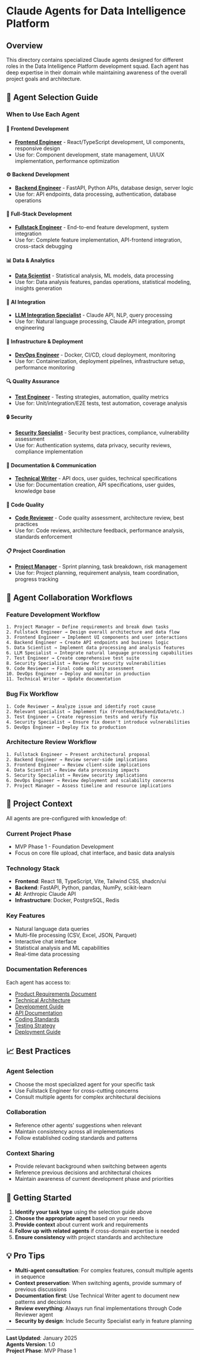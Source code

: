 # Claude Agents for Data Intelligence Platform

## Overview

This directory contains specialized Claude agents designed for different roles in the Data Intelligence Platform development squad. Each agent has deep expertise in their domain while maintaining awareness of the overall project goals and architecture.

## 🤖 Agent Selection Guide

### **When to Use Each Agent**

#### 🎨 **Frontend Development**
- **[Frontend Engineer](./frontend-engineer.md)** - React/TypeScript development, UI components, responsive design
- Use for: Component development, state management, UI/UX implementation, performance optimization

#### ⚙️ **Backend Development** 
- **[Backend Engineer](./backend-engineer.md)** - FastAPI, Python APIs, database design, server logic
- Use for: API endpoints, data processing, authentication, database operations

#### 🔄 **Full-Stack Development**
- **[Fullstack Engineer](./fullstack-engineer.md)** - End-to-end feature development, system integration
- Use for: Complete feature implementation, API-frontend integration, cross-stack debugging

#### 📊 **Data & Analytics**
- **[Data Scientist](./data-scientist.md)** - Statistical analysis, ML models, data processing
- Use for: Data analysis features, pandas operations, statistical modeling, insights generation

#### 🧠 **AI Integration**
- **[LLM Integration Specialist](./llm-integration-specialist.md)** - Claude API, NLP, query processing
- Use for: Natural language processing, Claude API integration, prompt engineering

#### 🚀 **Infrastructure & Deployment**
- **[DevOps Engineer](./devops-engineer.md)** - Docker, CI/CD, cloud deployment, monitoring
- Use for: Containerization, deployment pipelines, infrastructure setup, performance monitoring

#### 🔍 **Quality Assurance**
- **[Test Engineer](./test-engineer.md)** - Testing strategies, automation, quality metrics
- Use for: Unit/integration/E2E tests, test automation, coverage analysis

#### 🔒 **Security**
- **[Security Specialist](./security-specialist.md)** - Security best practices, compliance, vulnerability assessment
- Use for: Authentication systems, data privacy, security reviews, compliance implementation

#### 📝 **Documentation & Communication**
- **[Technical Writer](./technical-writer.md)** - API docs, user guides, technical specifications
- Use for: Documentation creation, API specifications, user guides, knowledge base

#### 👀 **Code Quality**
- **[Code Reviewer](./code-reviewer.md)** - Code quality assessment, architecture review, best practices
- Use for: Code reviews, architecture feedback, performance analysis, standards enforcement

#### 📋 **Project Coordination**
- **[Project Manager](./project-manager.md)** - Sprint planning, task breakdown, risk management
- Use for: Project planning, requirement analysis, team coordination, progress tracking

## 🎯 Agent Collaboration Workflows

### **Feature Development Workflow**
```
1. Project Manager → Define requirements and break down tasks
2. Fullstack Engineer → Design overall architecture and data flow
3. Frontend Engineer → Implement UI components and user interactions
4. Backend Engineer → Create API endpoints and business logic
5. Data Scientist → Implement data processing and analysis features
6. LLM Specialist → Integrate natural language processing capabilities
7. Test Engineer → Create comprehensive test suite
8. Security Specialist → Review for security vulnerabilities
9. Code Reviewer → Final code quality assessment
10. DevOps Engineer → Deploy and monitor in production
11. Technical Writer → Update documentation
```

### **Bug Fix Workflow**
```
1. Code Reviewer → Analyze issue and identify root cause
2. Relevant specialist → Implement fix (Frontend/Backend/Data/etc.)
3. Test Engineer → Create regression tests and verify fix
4. Security Specialist → Ensure fix doesn't introduce vulnerabilities
5. DevOps Engineer → Deploy fix to production
```

### **Architecture Review Workflow**
```
1. Fullstack Engineer → Present architectural proposal
2. Backend Engineer → Review server-side implications
3. Frontend Engineer → Review client-side implications
4. Data Scientist → Review data processing impacts
5. Security Specialist → Review security implications
6. DevOps Engineer → Review deployment and scalability concerns
7. Project Manager → Assess timeline and resource implications
```

## 🔧 Project Context

All agents are pre-configured with knowledge of:

### **Current Project Phase**
- MVP Phase 1 - Foundation Development
- Focus on core file upload, chat interface, and basic data analysis

### **Technology Stack**
- **Frontend**: React 18, TypeScript, Vite, Tailwind CSS, shadcn/ui
- **Backend**: FastAPI, Python, pandas, NumPy, scikit-learn
- **AI**: Anthropic Claude API
- **Infrastructure**: Docker, PostgreSQL, Redis

### **Key Features**
- Natural language data queries
- Multi-file processing (CSV, Excel, JSON, Parquet)
- Interactive chat interface
- Statistical analysis and ML capabilities
- Real-time data processing

### **Documentation References**
Each agent has access to:
- [Product Requirements Document](/docs/prd.md)
- [Technical Architecture](/docs/technical-architecture.md)
- [Development Guide](/docs/development-guide.md)
- [API Documentation](/docs/api-documentation.md)
- [Coding Standards](/docs/coding-standards.md)
- [Testing Strategy](/docs/testing-strategy.md)
- [Deployment Guide](/docs/deployment-guide.md)

## 📈 Best Practices

### **Agent Selection**
- Choose the most specialized agent for your specific task
- Use Fullstack Engineer for cross-cutting concerns
- Consult multiple agents for complex architectural decisions

### **Collaboration**
- Reference other agents' suggestions when relevant
- Maintain consistency across all implementations
- Follow established coding standards and patterns

### **Context Sharing**
- Provide relevant background when switching between agents
- Reference previous decisions and architectural choices
- Maintain awareness of current development phase and priorities

## 🚀 Getting Started

1. **Identify your task type** using the selection guide above
2. **Choose the appropriate agent** based on your needs
3. **Provide context** about current work and requirements
4. **Follow up with related agents** if cross-domain expertise is needed
5. **Ensure consistency** with project standards and architecture

## 💡 Pro Tips

- **Multi-agent consultation**: For complex features, consult multiple agents in sequence
- **Context preservation**: When switching agents, provide summary of previous discussions
- **Documentation first**: Use Technical Writer agent to document new patterns and decisions
- **Review everything**: Always run final implementations through Code Reviewer agent
- **Security by design**: Include Security Specialist early in feature planning

---

**Last Updated**: January 2025  
**Agents Version**: 1.0  
**Project Phase**: MVP Phase 1